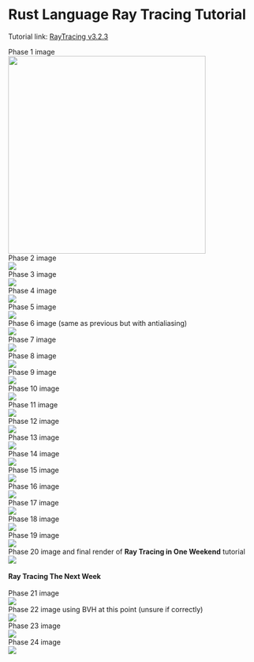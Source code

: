 # Rust Language Ray Tracing Tutorial
Tutorial link:
[RayTracing v3.2.3](https://github.com/RayTracing/raytracing.github.io/releases/tag/v3.2.3)

Phase 1 image
<br>
<img src="phase-1.png" width="400"/>
<br>
Phase 2 image
<br>
![](phase-2.png)
<br>
Phase 3 image
<br>
![](phase-3.png)
<br>
Phase 4 image
<br>
![](phase-4.png)
<br>
Phase 5 image
<br>
![](phase-5.png)
<br>
Phase 6 image (same as previous but with antialiasing)
<br>
![](phase-6.png)
<br>
Phase 7 image
<br>
![](phase-7.png)
<br>
Phase 8 image
<br>
![](phase-8.png)
<br>
Phase 9 image
<br>
![](phase-9.png)
<br>
Phase 10 image
<br>
![](phase-10.png)
<br>
Phase 11 image
<br>
![](phase-11.png)
<br>
Phase 12 image
<br>
![](phase-12.png)
<br>
Phase 13 image
<br>
![](phase-13.png)
<br>
Phase 14 image
<br>
![](phase-14.png)
<br>
Phase 15 image
<br>
![](phase-15.png)
<br>
Phase 16 image
<br>
![](phase-16.png)
<br>
Phase 17 image
<br>
![](phase-17.png)
<br>
Phase 18 image
<br>
![](phase-18.png)
<br>
Phase 19 image
<br>
![](phase-19.png)
<br>
Phase 20 image and final render of **Ray Tracing in One Weekend** tutorial
<br>
![](phase-20.png)
<br>
<br>
**Ray Tracing The Next Week**
<br>
<br>
Phase 21 image
<br>
![](phase-21.png)
<br>
Phase 22 image using BVH at this point (unsure if correctly)
<br>
![](phase-22.png)
<br>
Phase 23 image
<br>
![](phase-23.png)
<br>
Phase 24 image
<br>
![](phase-24.png)
